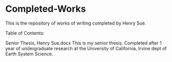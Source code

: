 # Completed-Works
This is the repository of works of writing completed by Henry Sue.

Table of Contents:

Senior Thesis, Henry Sue.docx
This is my senior thesis. Completed after 1 year of undergraduate research at the University of California, Irvine dept of Earth System Science.

